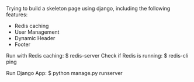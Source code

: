 Trying to build a skeleton page using django,
including the following features:
- Redis caching
- User Management
- Dynamic Header
- Footer

Run with Redis caching:
$ redis-server
Check if Redis is running:
$ redis-cli ping

Run Django App:
$ python manage.py runserver

